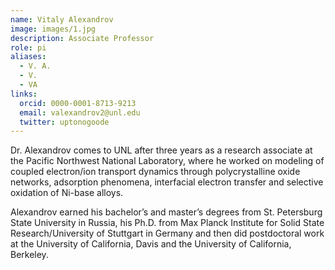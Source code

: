 ```yaml
---
name: Vitaly Alexandrov
image: images/1.jpg
description: Associate Professor
role: pi
aliases:
  - V. A.
  - V.
  - VA
links:
  orcid: 0000-0001-8713-9213
  email: valexandrov2@unl.edu
  twitter: uptonogoode
---
```


Dr. Alexandrov comes to UNL after three years as a research associate at the Pacific Northwest National Laboratory, where he worked on modeling of coupled electron/ion transport dynamics through polycrystalline oxide networks, adsorption phenomena, interfacial electron transfer and selective oxidation of Ni-base alloys.

Alexandrov earned his bachelor’s and master’s degrees from St. Petersburg State University in Russia, his Ph.D. from Max Planck Institute for Solid State Research/University of Stuttgart in Germany and then did postdoctoral work at the University of California, Davis and the University of California, Berkeley.
